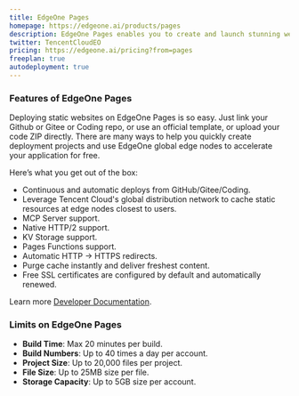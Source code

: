 ```yaml
---
title: EdgeOne Pages
homepage: https://edgeone.ai/products/pages
description: EdgeOne Pages enables you to create and launch stunning websites quickly, leveraging edge technology for optimal performance.
twitter: TencentCloudEO
pricing: https://edgeone.ai/pricing?from=pages
freeplan: true
autodeployment: true
---
```


### Features of EdgeOne Pages

Deploying static websites on EdgeOne Pages is so easy. Just link your Github or Gitee or Coding repo, or use an official template, or upload your code ZIP directly. There are many ways to help you quickly create deployment projects and use EdgeOne global edge nodes to accelerate your application for free.

Here’s what you get out of the box:

- Continuous and automatic deploys from GitHub/Gitee/Coding.
- Leverage Tencent Cloud's global distribution network to cache static resources at edge nodes closest to users.
- MCP Server support.
- Native HTTP/2 support.
- KV Storage support.
- Pages Functions support.
- Automatic HTTP → HTTPS redirects.
- Purge cache instantly and deliver freshest content.
- Free SSL certificates are configured by default and automatically renewed.

Learn more [Developer Documentation](https://edgeone.ai/document/160427672992178176).

### Limits on EdgeOne Pages

- **Build Time**: Max 20 minutes per build.
- **Build Numbers**: Up to 40 times a day per account.
- **Project Size**: Up to 20,000 files per project.
- **File Size**: Up to 25MB size per file.
- **Storage Capacity**: Up to 5GB size per account.